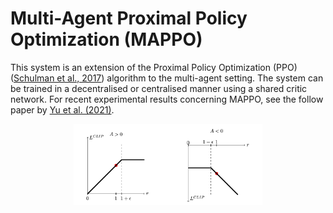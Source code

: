 # Multi-Agent Proximal Policy Optimization (MAPPO)

This system is an extension of the Proximal Policy Optimization (PPO) ([Schulman et al., 2017]) algorithm to the multi-agent setting. The system can be trained in a decentralised or centralised manner using a shared critic network. For recent experimental results concerning MAPPO, see the follow paper by [Yu et al. (2021)].

<p style="text-align:center;">
<img src="../../../../docs/images/ppo.png" width="60%">
</p>

[Schulman et al., 2017]: https://arxiv.org/pdf/1707.06347
[Yu et al. (2021)]: https://arxiv.org/pdf/2103.01955
